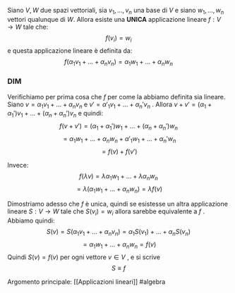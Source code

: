 
Siano $V,W$ due spazi vettoriali, sia $v_{1},\ldots,v_{n}$ una base di $V$ e siano $w_{1},\ldots,w_{n}$ vettori qualunque di $W$.
Allora esiste una **UNICA** applicazione lineare $f:V\to W$ tale che:$$f(v_{i})=w_{i}$$ e questa applicazione lineare è definita da:$$f(\alpha_{1}v_{1}+\ldots+\alpha_{n}v_{n})=\alpha_{1}w_{1}+\ldots+\alpha_{n}w_{n}$$
### DIM
Verifichiamo per prima cosa che $f$ per come la abbiamo definita sia lineare.
Siano $v=\alpha_{1}v_{1}+\ldots+\alpha_{n}v_{n}$ e $v'=\alpha'_{1}v_{1}+\ldots+\alpha_{n}'v_{n}$ .
Allora $v+v'=(\alpha_{1}+\alpha_{1}')v_{1}+\ldots+(\alpha_{n}+\alpha_{n}')v_{n}$ e quindi:$$f(v+v')=(\alpha_{1}+\alpha_{1}')w_{1}+\ldots+(\alpha_{n}+\alpha_{n}')w_{n}$$
$$= \alpha_{1}w_{1}+\ldots+\alpha_{n}w_{n}+\alpha'_{1}w_{1}+\ldots+\alpha_{n}'w_{n}$$
$$=f(v)+f(v')$$

Invece:$$f(\lambda v)= \lambda \alpha_{1}w_{1}+\ldots+\lambda \alpha_{n}w_{n}$$
$$=\lambda(\alpha_{1}w_{1}+\ldots+\alpha_{n}w_{n})=\lambda f(v)$$

Dimostriamo adesso che $f$ è unica, quindi se esistesse un altra applicazione lineare $S:V\to W$ tale che $S(v_{i})=w_{i}$ allora sarebbe equivalente a $f$ .
Abbiamo quindi:$$S(v)=S(\alpha_{1}v_{1}+\ldots+\alpha_{n}v_{n})=\alpha_{1}S(v_{1})+\ldots+\alpha_{n}S(v_{n})$$
$$= \alpha_{1}w_{1}+\ldots+\alpha_{n}w_{n}=f(v)$$
Quindi $S(v)=f(v)$ per ogni vettore $v\in V$ , e si scrive $$S\equiv f$$

Argomento principale: [[Applicazioni lineari]]
#algebra 